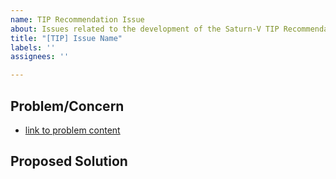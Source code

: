 ```yaml
---
name: TIP Recommendation Issue
about: Issues related to the development of the Saturn-V TIP Recommendation.
title: "[TIP] Issue Name"
labels: ''
assignees: ''

---
```


## Problem/Concern

* [link to problem content]()

## Proposed Solution
